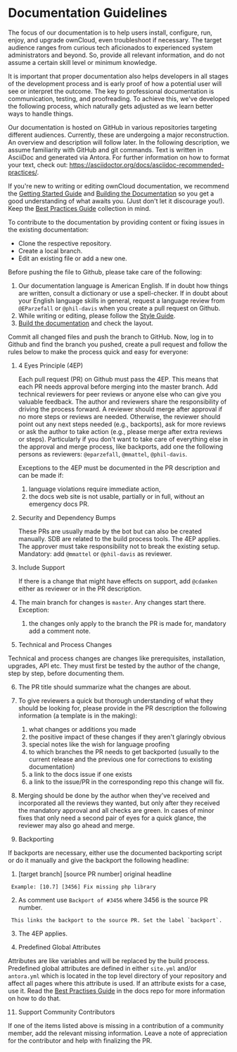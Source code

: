 # Documentation Guidelines

The focus of our documentation is to help users install, configure, run, enjoy, and upgrade ownCloud, even troubleshoot if necessary. The target audience ranges from curious tech aficionados to experienced system administrators and beyond. So, provide all relevant information, and do not assume a certain skill level or minimum knowledge.

It is important that proper documentation also helps developers in all stages of the development process and is early proof of how a potential user will see or interpret the outcome. The key to professional documentation is communication, testing, and proofreading. To achieve this, we've developed the following process, which naturally gets adjusted as we learn better ways to handle things.

Our documentation is hosted on GitHub in various repositories targeting different audiences. Currently, these are undergoing a major reconstruction. An overview and description will follow later. In the following description, we assume familiarity with GitHub and git commands. Text is written in AsciiDoc and generated via Antora. For further information on how to format your text, check out: https://asciidoctor.org/docs/asciidoc-recommended-practices/.

If you're new to writing or editing ownCloud documentation, we recommend the [Getting Started Guide](https://github.com/owncloud/docs/blob/master/docs/getting-started.md) and [Building the Documentation](https://github.com/owncloud/docs/blob/master/docs/build-the-docs.md) so you get a good understanding of what awaits you. (Just don't let it discourage you!). Keep the [Best Practices Guide](https://github.com/owncloud/docs/blob/master/docs/best-practices.md) collection in mind.

To contribute to the documentation by providing content or fixing issues in the existing documentation:

- Clone the respective repository.
- Create a local branch.
- Edit an existing file or add a new one.

Before pushing the file to Github, please take care of the following:

1. Our documentation language is American English. If in doubt how things are written, consult a dictionary or use a spell-checker. If in doubt about your English language skills in general, request a language review from `@EParzefall` or `@phil-davis` when you create a pull request on Github.
2. While writing or editing, please follow the [Style Guide](https://github.com/owncloud/docs/blob/master/docs/style-guide.md).
3. [Build the documentation](https://github.com/owncloud/docs/blob/master/docs/build-the-docs.md) and check the layout.

Commit all changed files and push the branch to GitHub. Now, log in to Github and find the branch you pushed, create a pull request and follow the rules below to make the process quick and easy for everyone:

1. 4 Eyes Principle (4EP)

   Each pull request (PR) on Github must pass the 4EP. This means that each PR needs approval before merging into the master branch. Add technical reviewers for peer reviews or anyone else who can give you valuable feedback. The author and reviewers share the responsibility of driving the process forward. A reviewer should merge after approval if no more steps or reviews are needed. Otherwise, the reviewer should point out any next steps needed (e.g., backports), ask for more reviews or ask the author to take action (e.g., please merge after extra reviews or steps). Particularly if you don't want to take care of everything else in the approval and merge process, like backports, add one the following persons as reviewers: `@eparzefall`, `@mmattel`, `@phil-davis`.

   Exceptions to the 4EP must be documented in the PR description and can be made if:

   1. language violations require immediate action,
   2. the docs web site is not usable, partially or in full, without an emergency docs PR.

2. Security and Dependency Bumps

   These PRs are usually made by the bot but can also be created manually. SDB are related to the build process tools. The 4EP applies. The approver must take responsibility not to break the existing setup. Mandatory: add `@mmattel` or `@phil-davis` as reviewer.

3. Include Support

   If there is a change that might have effects on support, add `@cdamken` either as reviewer or in the PR description.

4. The main branch for changes is `master`. Any changes start there. Exception:

   1. the changes only apply to the branch the PR is made for, mandatory add a comment note.

5. Technical and Process Changes

  Technical and process changes are changes like prerequisites, installation, upgrades, API etc. They must first be tested by the author of the change, step by step, before documenting them.

6. The PR title should summarize what the changes are about.

7. To give reviewers a quick but thorough understanding of what they should be looking for, please provide in the PR description the following information (a template is in the making):

   1. what changes or additions you made
   2. the positive impact of these changes if they aren't glaringly obvious
   3. special notes like the wish for language proofing
   4. to which branches the PR needs to get backported (usually to the current release and the previous one for corrections to existing documentation)
   5. a link to the docs issue if one exists
   6. a link to the issue/PR in the corresponding repo this change will fix.

8. Merging should be done by the author when they've received and incorporated all the reviews they wanted, but only after they received the mandatory approval and all checks are green. In cases of minor fixes that only need a second pair of eyes for a quick glance, the reviewer may also go ahead and merge.

9. Backporting

  If backports are necessary, either use the documented backporting script or do it manually and give the backport the following headline:

   1. [target branch] [source PR number] original headline

     Example: [10.7] [3456] Fix missing php library

   2. As comment use `Backport of #3456` where 3456 is the source PR number.

     This links the backport to the source PR. Set the label `backport`.

   3. The 4EP applies.

10. Predefined Global Attributes

  Attributes are like variables and will be replaced by the build process. Predefined global attributes are defined in either `site.yml` and/or `antora.yml` which is located in the top level directory of your repository and affect all pages where this attribute is used. If an attribute exists for a case, use it. Read the [Best Practises Guide](https://github.com/owncloud/docs/blob/master/docs/best-practices.md) in the docs repo for more information on how to do that.

11. Support Community Contributors

  If one of the items listed above is missing in a contribution of a community member, add the relevant missing information. Leave a note of appreciation for the contributor and help with finalizing the PR.
